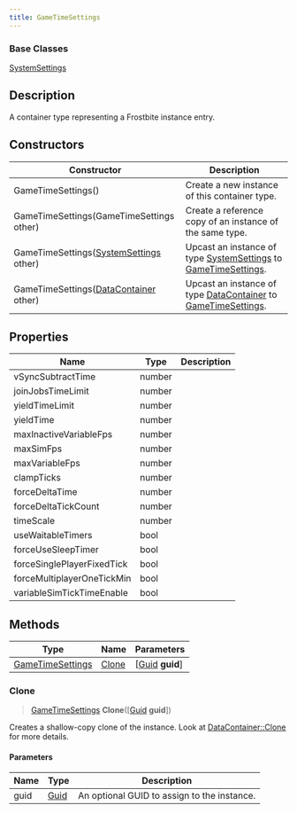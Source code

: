 ```yaml
---
title: GameTimeSettings
---
```

### Base Classes

[SystemSettings](/vext/ref/fb/systemsettings/)

## Description

A container type representing a Frostbite instance entry.

## Constructors

| Constructor                                                                 | Description                                                                                                             |
| --------------------------------------------------------------------------- | ----------------------------------------------------------------------------------------------------------------------- |
| GameTimeSettings()                                                          | Create a new instance of this container type.                                                                           |
| GameTimeSettings(GameTimeSettings other)                                    | Create a reference copy of an instance of the same type.                                                                |
| GameTimeSettings([SystemSettings](/vext/ref/fb/systemsettings/) other)                    | Upcast an instance of type [SystemSettings](/vext/ref/fb/systemsettings/) to [GameTimeSettings](/vext/ref/fb/gametimesettings/).                    |
| GameTimeSettings([DataContainer](/vext/ref/shared/class/datacontainer) other) | Upcast an instance of type [DataContainer](/vext/ref/shared/class/datacontainer) to [GameTimeSettings](/vext/ref/fb/gametimesettings/). |

## Properties

| Name                       | Type   | Description |
| -------------------------- | ------ | ----------- |
| vSyncSubtractTime          | number |             |
| joinJobsTimeLimit          | number |             |
| yieldTimeLimit             | number |             |
| yieldTime                  | number |             |
| maxInactiveVariableFps     | number |             |
| maxSimFps                  | number |             |
| maxVariableFps             | number |             |
| clampTicks                 | number |             |
| forceDeltaTime             | number |             |
| forceDeltaTickCount        | number |             |
| timeScale                  | number |             |
| useWaitableTimers          | bool   |             |
| forceUseSleepTimer         | bool   |             |
| forceSinglePlayerFixedTick | bool   |             |
| forceMultiplayerOneTickMin | bool   |             |
| variableSimTickTimeEnable  | bool   |             |

## Methods

| Type                                 | Name            | Parameters                                     |
| ------------------------------------ | --------------- | ---------------------------------------------- |
| [GameTimeSettings](/vext/ref/fb/gametimesettings/) | [Clone](#clone) | \[[Guid](/vext/ref/shared/class/guid) **guid**\] |

### Clone

> [GameTimeSettings](/vext/ref/fb/gametimesettings/) **Clone**(\[[Guid](/vext/ref/shared/class/guid) **guid**\])

Creates a shallow-copy clone of the instance. Look at [DataContainer::Clone](/vext/ref/shared/class/datacontainer#clone) for more details.

#### Parameters

| Name | Type         | Description                                 |
| ---- | ------------ | ------------------------------------------- |
| guid | [Guid](/vext/ref/shared/class/guid/) | An optional GUID to assign to the instance. |
